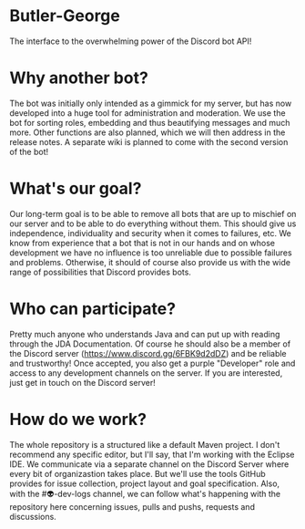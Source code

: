 # Butler-George
The interface to the overwhelming power of the Discord bot API!

# Why another bot?
The bot was initially only intended as a gimmick for my server, but has now developed into a huge tool for administration and moderation. We use the bot for sorting roles, embedding and thus beautifying messages and much more.
Other functions are also planned, which we will then address in the release notes. A separate wiki is planned to come with the second version of the bot!

# What's our goal?
Our long-term goal is to be able to remove all bots that are up to mischief on our server and to be able to do everything without them. This should give us independence, individuality and security when it comes to failures, etc. We know from experience that a bot that is not in our hands and on whose development we have no influence is too unreliable due to possible failures and problems.
Otherwise, it should of course also provide us with the wide range of possibilities that Discord provides bots.

# Who can participate?
Pretty much anyone who understands Java and can put up with reading through the JDA Documentation. Of course he should also be a member of the Discord server (https://www.discord.gg/6FBK9d2dDZ) and be reliable and trustworthy!
Once accepted, you also get a purple "Developer" role and access to any development channels on the server. If you are interested, just get in touch on the Discord server!

# How do we work?
The whole repository is a structured like a default Maven project. I don't recommend any specific editor, but I'll say, that I'm working with the Eclipse IDE.
We communicate via a separate channel on the Discord Server where every bit of organizastion takes place. But we'll use the tools GitHub provides for issue collection, project layout and goal specification.
Also, with the #👽-dev-logs channel, we can follow what's happening with the repository here concerning issues, pulls and pushs, requests and discussions.